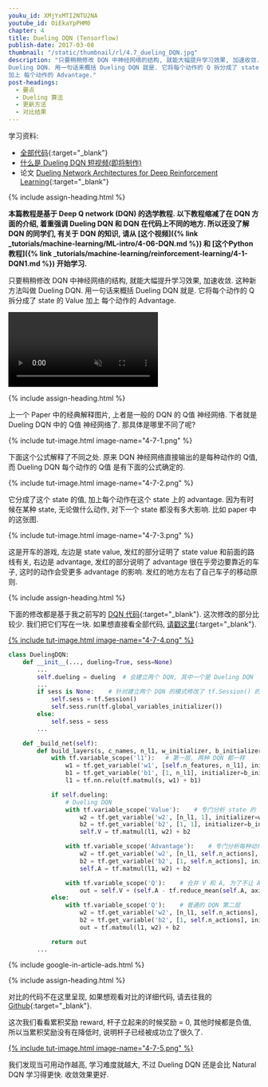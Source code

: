 ```yaml
---
youku_id: XMjYxMTI2NTU2NA
youtube_id: OiEkaYpPHM0
chapter: 4
title: Dueling DQN (Tensorflow)
publish-date: 2017-03-08
thumbnail: "/static/thumbnail/rl/4.7_dueling_DQN.jpg"
description: "只要稍稍修改 DQN 中神经网络的结构, 就能大幅提升学习效果, 加速收敛. 这种新方法叫做
Dueling DQN. 用一句话来概括 Dueling DQN 就是. 它将每个动作的 Q 拆分成了 state 的 Value
加上 每个动作的 Advantage."
post-headings:
  - 要点
  - Dueling 算法
  - 更新方法
  - 对比结果
---
```



学习资料:
  * [全部代码](https://github.com/MorvanZhou/Reinforcement-learning-with-tensorflow/tree/master/contents/5.3_Dueling_DQN){:target="_blank"}
  * [什么是 Dueling DQN 短视频(即将制作)](#)
  * 论文 [Dueling Network Architectures for Deep Reinforcement Learning](https://arxiv.org/abs/1511.06581){:target="_blank"}

{% include assign-heading.html %}

**本篇教程是基于 Deep Q network (DQN) 的选学教程.
以下教程缩减了在 DQN 方面的介绍, 着重强调 Dueling DQN 和 DQN 在代码上不同的地方.
所以还没了解 DQN 的同学们, 有关于 DQN 的知识,
请从 [这个视频]({% link _tutorials/machine-learning/ML-intro/4-06-DQN.md %})
和 [这个Python教程]({% link _tutorials/machine-learning/reinforcement-learning/4-1-DQN1.md %}) 开始学习.**

只要稍稍修改 DQN 中神经网络的结构, 就能大幅提升学习效果, 加速收敛. 这种新方法叫做
Dueling DQN. 用一句话来概括 Dueling DQN 就是. 它将每个动作的 Q 拆分成了 state 的 Value
加上 每个动作的 Advantage.

<video class="tut-content-video" controls loop autoplay muted>
  <source src="/static/results/reinforcement-learning/Pendulum DQN.mp4" type="video/mp4">
  Your browser does not support HTML5 video.
</video>



{% include assign-heading.html %}

上一个 Paper 中的经典解释图片, 上者是一般的 DQN 的 Q值 神经网络.
下者就是 Dueling DQN 中的 Q值 神经网络了. 那具体是哪里不同了呢?

{% include tut-image.html image-name="4-7-1.png" %}

下面这个公式解释了不同之处. 原来 DQN 神经网络直接输出的是每种动作的 Q值,
而 Dueling DQN 每个动作的 Q值 是有下面的公式确定的.

{% include tut-image.html image-name="4-7-2.png" %}

它分成了这个 state 的值, 加上每个动作在这个 state 上的 advantage.
因为有时候在某种 state, 无论做什么动作, 对下一个 state 都没有多大影响. 比如 paper 中的这张图.


{% include tut-image.html image-name="4-7-3.png" %}

这是开车的游戏, 左边是 state value, 发红的部分证明了 state value 和前面的路线有关,
右边是 advantage, 发红的部分说明了 advantage 很在乎旁边要靠近的车子, 这时的动作会受更多
advantage 的影响. 发红的地方左右了自己车子的移动原则.






{% include assign-heading.html %}

下面的修改都是基于我之前写的 [DQN 代码](https://github.com/MorvanZhou/tutorials/blob/master/Reinforcement_learning_TUT/5_Deep_Q_Network/RL_brain.py){:target="_blank"}.
这次修改的部分比较少. 我们把它们写在一块. 如果想直接看全部代码, [请戳这里](https://github.com/MorvanZhou/Reinforcement-learning-with-tensorflow/tree/master/contents/5.3_Dueling_DQN){:target="_blank"}.

<a href="/static/results/reinforcement-learning/4-7-4.png" alt="{{ page.title }}{% increment image-count %}">
{% include tut-image.html image-name="4-7-4.png" %}
</a>

```python
class DuelingDQN:
    def __init__(..., dueling=True, sess=None)
        ...
        self.dueling = dueling  # 会建立两个 DQN, 其中一个是 Dueling DQN
        ...
        if sess is None:    # 针对建立两个 DQN 的模式修改了 tf.Session() 的建立方式
            self.sess = tf.Session()
            self.sess.run(tf.global_variables_initializer())
        else:
            self.sess = sess
        ...

    def _build_net(self):
        def build_layers(s, c_names, n_l1, w_initializer, b_initializer):
            with tf.variable_scope('l1'):   # 第一层, 两种 DQN 都一样
                w1 = tf.get_variable('w1', [self.n_features, n_l1], initializer=w_initializer, collections=c_names)
                b1 = tf.get_variable('b1', [1, n_l1], initializer=b_initializer, collections=c_names)
                l1 = tf.nn.relu(tf.matmul(s, w1) + b1)

            if self.dueling:
                # Dueling DQN
                with tf.variable_scope('Value'):    # 专门分析 state 的 Value
                    w2 = tf.get_variable('w2', [n_l1, 1], initializer=w_initializer, collections=c_names)
                    b2 = tf.get_variable('b2', [1, 1], initializer=b_initializer, collections=c_names)
                    self.V = tf.matmul(l1, w2) + b2

                with tf.variable_scope('Advantage'):    # 专门分析每种动作的 Advantage
                    w2 = tf.get_variable('w2', [n_l1, self.n_actions], initializer=w_initializer, collections=c_names)
                    b2 = tf.get_variable('b2', [1, self.n_actions], initializer=b_initializer, collections=c_names)
                    self.A = tf.matmul(l1, w2) + b2

                with tf.variable_scope('Q'):    # 合并 V 和 A, 为了不让 A 直接学成了 Q, 我们减掉了 A 的均值
                    out = self.V + (self.A - tf.reduce_mean(self.A, axis=1, keep_dims=True))     # Q = V(s) + A(s,a)
            else:
                with tf.variable_scope('Q'):    # 普通的 DQN 第二层
                    w2 = tf.get_variable('w2', [n_l1, self.n_actions], initializer=w_initializer, collections=c_names)
                    b2 = tf.get_variable('b2', [1, self.n_actions], initializer=b_initializer, collections=c_names)
                    out = tf.matmul(l1, w2) + b2

            return out
        ...
```

{% include google-in-article-ads.html %}

{% include assign-heading.html %}

对比的代码不在这里呈现, 如果想观看对比的详细代码, 请去往我的 [Github](https://github.com/MorvanZhou/tutorials/blob/master/Reinforcement_learning_TUT/5.3_Dueling_DQN/run_Pendulum.py){:target="_blank"}.

这次我们看看累积奖励 reward, 杆子立起来的时候奖励 = 0, 其他时候都是负值,
所以当累积奖励没有在降低时, 说明杆子已经被成功立了很久了.

<a href="/static/results/reinforcement-learning/4-7-5.png" alt="{{ page.title }}{% increment image-count %}">
{% include tut-image.html image-name="4-7-5.png" %}
</a>

我们发现当可用动作越高, 学习难度就越大, 不过 Dueling DQN 还是会比 Natural DQN 学习得更快. 收敛效果更好.

